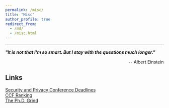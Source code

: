 ```yaml
---
permalink: /misc/
title: "Misc"
author_profile: true
redirect_from: 
  - /md/
  - /misc.html
---
```


<hr>

***"It is not that I'm so smart. But I stay with the questions much longer."***  
<p align="right">-- Albert Einstein</p>


## Links
[Security and Privacy Conference Deadlines](https://sec-deadlines.github.io/) <br>
[CCF Ranking](https://www.ccf.org.cn/Academic_Evaluation/By_category/)<br>
[The Ph.D. Grind](http://pgbovine.net/PhD-memoir/pguo-PhD-grind.pdf)





